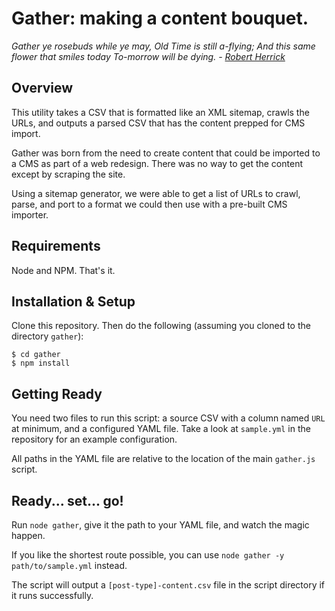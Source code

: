 # Gather: making a content bouquet.
*Gather ye rosebuds while ye may,
Old Time is still a-flying;
And this same flower that smiles today
To-morrow will be dying. - [Robert Herrick](https://en.wikipedia.org/wiki/To_the_Virgins,_to_Make_Much_of_Time)*

## Overview
This utility takes a CSV that is formatted like an XML sitemap, crawls the URLs, and outputs a parsed CSV that has the content prepped for CMS import.

Gather was born from the need to create content that could be imported to a CMS as part of a web redesign. There was no way to get the content except by scraping the site.

Using a sitemap generator, we were able to get a list of URLs to crawl, parse, and port to a format we could then use with a pre-built CMS importer.

## Requirements
Node and NPM. That's it.

## Installation & Setup
Clone this repository.
Then do the following (assuming you cloned to the directory `gather`):
```
$ cd gather
$ npm install
```

## Getting Ready
You need two files to run this script: a source CSV with a column named `URL` at minimum, and a configured YAML file. Take a look at `sample.yml` in the repository for an example configuration.

All paths in the YAML file are relative to the location of the main `gather.js` script.

## Ready... set... go!
Run `node gather`, give it the path to your YAML file, and watch the magic happen.

If you like the shortest route possible, you can use `node gather -y path/to/sample.yml` instead.

The script will output a `[post-type]-content.csv` file in the script directory if it runs successfully.
